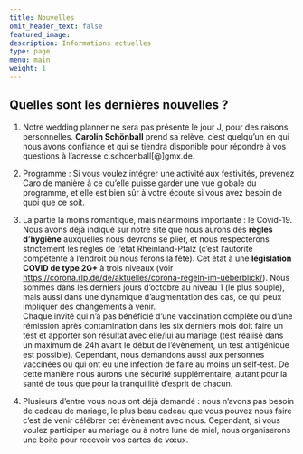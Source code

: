 ```yaml
---
title: Nouvelles
omit_header_text: false
featured_image: 
description: Informations actuelles
type: page
menu: main
weight: 1
---
```


## Quelles sont les dernières nouvelles ?

1.	Notre wedding planner ne sera pas présente le jour J, pour des raisons personnelles. **Carolin Schönball** prend sa relève, c’est quelqu’un en qui nous avons 
confiance et qui se tiendra disponible pour répondre à vos questions à l’adresse c.schoenball[@]gmx.de.

2.	Programme : Si vous voulez intégrer une activité aux festivités, prévenez Caro de manière à ce qu’elle puisse garder une vue globale du programme, 
et elle est bien sûr à votre écoute si vous avez besoin de quoi que ce soit.

3.	La partie la moins romantique, mais néanmoins importante : le Covid-19. Nous avons déjà indiqué sur notre site que nous aurons des **règles d’hygiène** 
auxquelles nous devrons se plier, et nous respecterons strictement les règles de l’état Rheinland-Pfalz (c’est l’autorité compétente à l’endroit où nous ferons la fête). 
Cet état à une **législation COVID de type 2G+** à trois niveaux (voir  https://corona.rlp.de/de/aktuelles/corona-regeln-im-ueberblick/). Nous sommes dans les derniers 
jours d’octobre au niveau 1 (le plus souple), mais aussi dans une dynamique d’augmentation des cas, ce qui peux impliquer des changements à venir.<br>
Chaque invité qui n’a pas bénéficié d’une vaccination complète ou d’une rémission après contamination dans les six derniers mois doit faire un test et apporter son 
résultat avec elle/lui au mariage (test réalisé dans un maximum de 24h avant le début de l’évènement, un test antigénique est possible). Cependant, nous demandons 
aussi aux personnes vaccinées ou qui ont eu une infection de faire au moins un self-test. De cette manière nous aurons une sécurité supplémentaire, autant pour la 
santé de tous que pour la tranquillité d’esprit de chacun.

4.	Plusieurs d’entre vous nous ont déjà demandé : nous n’avons pas besoin de cadeau de mariage, le plus beau cadeau que vous pouvez nous faire c’est de venir 
célébrer cet évènement avec nous. Cependant, si vous voulez participer au mariage ou à notre lune de miel, nous organiserons une boite pour recevoir vos cartes de 
vœux.